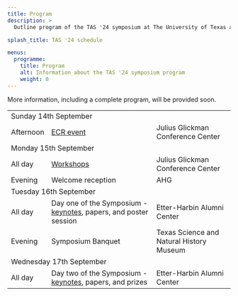 ```yaml
---
title: Program
description: >
  Outline program of the TAS '24 symposium at The University of Texas at Austin.

splash_title: TAS '24 schedule

menus:
  programme:
    title: Program
    alt: Information about the TAS '24 symposium program
    weight: 0
---
```


More information, including a complete program, will be provided soon.

<table class="table table-bordered">
    <tr>
        <td colspan="3" class="bg-primary text-white fw-bold">Sunday 14th September</td>
    </tr>
    <tr>
        <td>Afternoon</td>
        <td><a href="https://symposium.tas.ac.uk/2024/program/ecr-event/">ECR event</a></td>
        <td>Julius Glickman Conference Center</td>
    </tr>
    <tr>
        <td colspan="3" class="bg-primary text-white fw-bold">Monday 15th September</td>
    </tr>
    <tr>
        <td>All day</td>
        <td><a href="https://symposium.tas.ac.uk/2024/program/workshops/">Workshops</a></td>
        <td>Julius Glickman Conference Center</td>
    </tR>
    <tr>
        <td>Evening</td>
        <td>Welcome reception</td>
        <td>AHG</td>
    </tR>
    <tr>
        <td colspan="3" class="bg-primary text-white fw-bold">Tuesday 16th September</td>
    </tr>
    <tr>
        <td>All day</td>
        <td>Day one of the Symposium - <a href="https://symposium.tas.ac.uk/2024/program/keynotes/">keynotes</a>, papers, and poster session</td>
        <td>Etter-Harbin Alumni Center</td>
    </tR>
    <tr>
        <td>Evening</td>
        <td>Symposium Banquet</td>
        <td>Texas Science and Natural History Museum</td>
    </tR>
    <tr>
        <td colspan="3" class="bg-primary text-white fw-bold">Wednesday 17th September</td>
    </tr>
    <tr>
        <td>All day</td>
        <td>Day two of the Symposium - <a href="https://symposium.tas.ac.uk/2024/program/keynotes/">keynotes</a>, papers, and prizes</td>
        <td>Etter-Harbin Alumni Center</td>
    </tR>
</table>